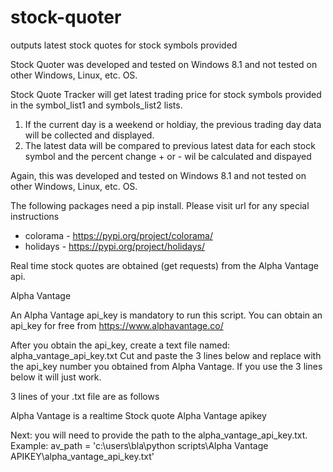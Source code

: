 # stock-quoter

outputs latest stock quotes for stock symbols provided

Stock Quoter was developed and tested on Windows 8.1 and not tested on other Windows, Linux, etc. OS.

Stock Quote Tracker will get latest trading price for stock symbols provided in the 
symbol_list1 and symbols_list2 lists.

1. If the current day is a weekend or holdiay, the previous trading day data will be collected and displayed.
2. The latest data will be compared to previous latest data for each stock symbol and the percent change + or - 
   wil be calculated and dispayed

Again, this was developed and tested on Windows 8.1 and not tested on other Windows, Linux, etc. OS.

The following packages need a pip install. Please visit url for any special instructions
 - colorama - https://pypi.org/project/colorama/
 - holidays - https://pypi.org/project/holidays/

Real time stock quotes are obtained (get requests) from the Alpha Vantage api.


Alpha Vantage

An Alpha Vantage api_key is mandatory to run this script. You can obtain an api_key for free from
https://www.alphavantage.co/

After you obtain the api_key, create a text file named: alpha_vantage_api_key.txt 
Cut and paste the 3 lines below and replace <your api_key number> with the api_key number you obtained from Alpha 
Vantage. If you use the 3 lines below it will just work.

   3 lines of your .txt file are as follows
   
   Alpha Vantage is a realtime Stock quote
   Alpha Vantage apikey
   <your api_key number>


Next: you will need to provide the path to the alpha_vantage_api_key.txt.
Example: av_path = 'c:\\users\\bla\\python scripts\\Alpha Vantage APIKEY\\alpha_vantage_api_key.txt'
